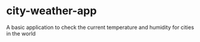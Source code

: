 # city-weather-app
A basic application to check the current temperature and humidity for cities in the world
